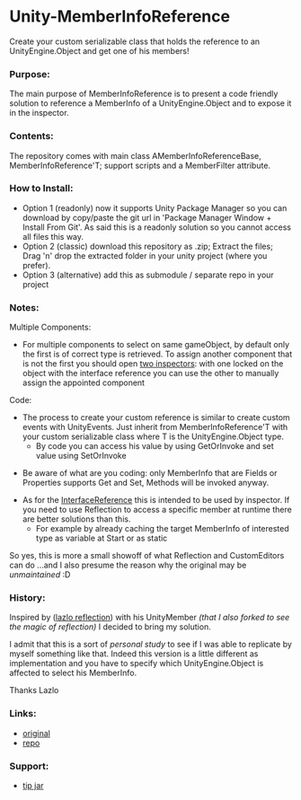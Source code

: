 # Unity-MemberInfoReference
Create your custom serializable class that
holds the reference to an UnityEngine.Object and 
get one of  his members!

### Purpose: 
The main purpose of MemberInfoReference is to present 
a code friendly solution to reference a MemberInfo of a
UnityEngine.Object and to expose it in the inspector.


### Contents:
The repository comes with main class AMemberInfoReferenceBase, MemberInfoReference'T; 
support scripts and a MemberFilter attribute.

### How to Install:
- Option 1 (readonly) now it supports Unity Package Manager so you can download by copy/paste the git url in 'Package Manager Window + Install From Git'.
  As said this is a readonly solution so you cannot access all files this way.
- Option 2 (classic) download this repository as .zip; Extract the files; Drag 'n' drop the extracted folder in your unity project (where you prefer).
- Option 3 (alternative) add this as submodule / separate repo in your project
  

###  Notes:
Multiple Components: 
- For multiple components to select on same gameObject,
by default only the first is of correct type is retrieved. 
To assign another component that is not the first you should open [two inspectors](https://photos.app.goo.gl/Pw8Hq1o3qnCGoica6):
with one locked on the object with the interface
reference you can use the other to manually assign
the appointed component

Code:
* The process to create your custom reference
 is similar to create custom events with UnityEvents.
Just inherit from MemberInfoReference'T with your custom
serializable class where T is the UnityEngine.Object type. 
  * By code you can access his value by using GetOrInvoke and set value using SetOrInvoke  
- Be aware of what are you coding: only MemberInfo 
that are Fields or Properties supports Get and Set, Methods will be
invoked anyway.
* As for the [InterfaceReference](https://github.com/Cippman/Unity-InterfaceReference) this is intended 
to be used by inspector. If you need to use Reflection to access a specific member at runtime there are better solutions than this. 
    * For example by already caching the target MemberInfo of interested type as variable at Start or as static

So yes, this is more a small showoff of what Reflection and CustomEditors can do
...and I also presume the reason why the original may be _unmaintained_ :D


### History: 
Inspired by ([lazlo reflection](https://github.com/lazlo-bonin/ludiq-reflection)) with
his UnityMember _(that I also forked to see the magic of reflection)_ I decided to bring my solution.

I admit that this is a sort of _personal study_ to see if I was able to replicate
by myself something like that. Indeed this version is a little different as implementation and you have to
specify which UnityEngine.Object is affected to select his MemberInfo.

Thanks Lazlo
 

### Links:
- [original](https://github.com/lazlo-bonin/ludiq-reflection)
- [repo](https://github.com/Cippman/Unity-MemberInfoReference.git)

### Support:
- [tip jar](https://www.amazon.it/photos/share/Gbg3FN0k6pjG6F5Ln3dqQEmwO0u4nSkNIButm3EGtit)
